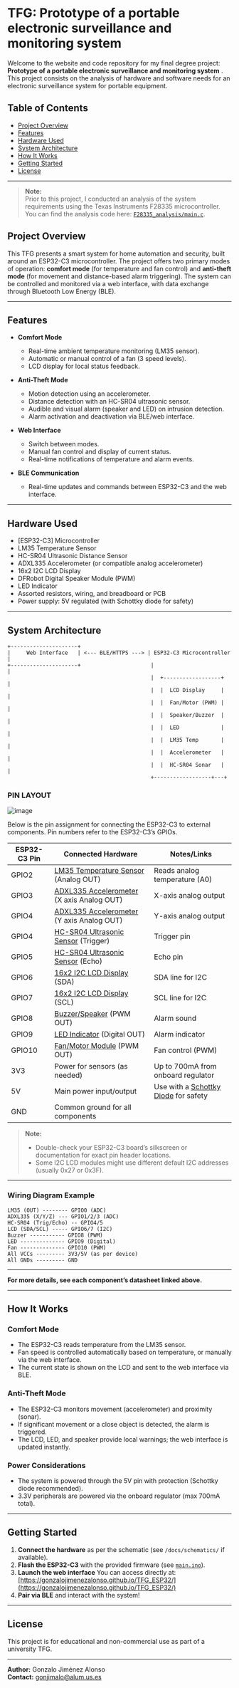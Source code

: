 # TFG: Prototype of a portable electronic surveillance and monitoring system

Welcome to the website and code repository for my final degree project: **Prototype of a portable electronic surveillance and monitoring system** . This project consists on the analysis of hardware and software needs for an electronic surveillance system for portable equipment.

## Table of Contents

- [Project Overview](#project-overview)
- [Features](#features)
- [Hardware Used](#hardware-used)
- [System Architecture](#system-architecture)
- [How It Works](#how-it-works)
- [Getting Started](#getting-started)
- [License](#license)

---
> **Note:**  
> Prior to this project, I conducted an analysis of the system requirements using the Texas Instruments F28335 microcontroller.  
> You can find the analysis code here: [`F28335_analysis/main.c`](https://github.com/GonzaloJimenezAlonso/TFG_ESP32/blob/main/main.c).

## Project Overview

This TFG presents a smart system for home automation and security, built around an ESP32-C3 microcontroller. The project offers two primary modes of operation: **comfort mode** (for temperature and fan control) and **anti-theft mode** (for movement and distance-based alarm triggering). The system can be controlled and monitored via a web interface, with data exchange through Bluetooth Low Energy (BLE).

---

## Features

- **Comfort Mode**
  - Real-time ambient temperature monitoring (LM35 sensor).
  - Automatic or manual control of a fan (3 speed levels).
  - LCD display for local status feedback.

- **Anti-Theft Mode**
  - Motion detection using an accelerometer.
  - Distance detection with an HC-SR04 ultrasonic sensor.
  - Audible and visual alarm (speaker and LED) on intrusion detection.
  - Alarm activation and deactivation via BLE/web interface.

- **Web Interface**
  - Switch between modes.
  - Manual fan control and display of current status.
  - Real-time notifications of temperature and alarm events.

- **BLE Communication**
  - Real-time updates and commands between ESP32-C3 and the web interface.

---

## Hardware Used

- [ESP32-C3] Microcontroller
- LM35 Temperature Sensor
- HC-SR04 Ultrasonic Distance Sensor
- ADXL335 Accelerometer (or compatible analog accelerometer)
- 16x2 I2C LCD Display
- DFRobot Digital Speaker Module (PWM)
- LED Indicator
- Assorted resistors, wiring, and breadboard or PCB
- Power supply: 5V regulated (with Schottky diode for safety)

---

## System Architecture

```
+---------------------+
|     Web Interface   | <--- BLE/HTTPS ---> | ESP32-C3 Microcontroller |
+---------------------+                      |                         |
                                             |  +------------------+   |
                                             |  |  LCD Display     |   |
                                             |  |  Fan/Motor (PWM) |   |
                                             |  |  Speaker/Buzzer  |   |
                                             |  |  LED             |   |
                                             |  |  LM35 Temp       |   |
                                             |  |  Accelerometer   |   |
                                             |  |  HC-SR04 Sonar   |   |
                                             +------------------+---+
```
### PIN LAYOUT
![image](https://github.com/user-attachments/assets/a4d01df6-7396-41a5-aa3c-14b76e6b2393)

Below is the pin assignment for connecting the ESP32-C3 to external components. Pin numbers refer to the ESP32-C3’s GPIOs.

| ESP32-C3 Pin | Connected Hardware                                                                       | Notes/Links                                                                                          |
|--------------|-----------------------------------------------------------------------------------------|------------------------------------------------------------------------------------------------------|
| GPIO2        | [LM35 Temperature Sensor](https://wiki.dfrobot.com/DFRobot_LM35_Linear_Temperature_Sensor__SKU_DFR0023_) (Analog OUT)                 | Reads analog temperature (A0)                                                                        |
| GPIO3        | [ADXL335 Accelerometer](https://wiki.dfrobot.com/Triple_Axis_Accelerometer_MMA7361_SKU_DFR0143) (X axis Analog OUT) | X-axis analog output                                                                                |
| GPIO4        | [ADXL335 Accelerometer](https://wiki.dfrobot.com/Triple_Axis_Accelerometer_MMA7361_SKU_DFR0143) (Y axis Analog OUT) | Y-axis analog output                                                                                |                                                                             |
| GPIO4        | [HC-SR04 Ultrasonic Sensor](https://cdn.sparkfun.com/datasheets/Sensors/Proximity/HCSR04.pdf) (Trigger)   | Trigger pin                                                                                         |
| GPIO5        | [HC-SR04 Ultrasonic Sensor](https://cdn.sparkfun.com/datasheets/Sensors/Proximity/HCSR04.pdf) (Echo)      | Echo pin                                                                                            |
| GPIO6        | [16x2 I2C LCD Display](https://learn.adafruit.com/i2c-spi-lcd-backpack/overview) (SDA)                | SDA line for I2C                                                                                   |
| GPIO7        | [16x2 I2C LCD Display](https://learn.adafruit.com/i2c-spi-lcd-backpack/overview) (SCL)                | SCL line for I2C                                                                                   |
| GPIO8        | [Buzzer/Speaker](https://www.electronicwings.com/nodemcu/buzzer-interfacing-with-nodemcu) (PWM OUT)    | Alarm sound                                                                                         |
| GPIO9        | [LED Indicator](https://www.sparkfun.com/products/9590) (Digital OUT)                                   | Alarm indicator                                                                                     |
| GPIO10       | [Fan/Motor Module](https://components101.com/motors/5v-dc-fan) (PWM OUT)                                | Fan control (PWM)                                                                                   |
| 3V3          | Power for sensors (as needed)                                                                            | Up to 700mA from onboard regulator                                                                  |
| 5V           | Main power input/output                                                                                  | Use with a [Schottky Diode](https://www.vishay.com/docs/88540/ss14.pdf) for safety                  |
| GND          | Common ground for all components                                                                        |                                                                                                     |

> **Note:**  
> - Double-check your ESP32-C3 board’s silkscreen or documentation for exact pin header locations.
> - Some I2C LCD modules might use different default I2C addresses (usually 0x27 or 0x3F).

---

### **Wiring Diagram Example**

```
LM35 (OUT) -------- GPIO0 (ADC)
ADXL335 (X/Y/Z) --- GPIO1/2/3 (ADC)
HC-SR04 (Trig/Echo) -- GPIO4/5
LCD (SDA/SCL) ----- GPIO6/7 (I2C)
Buzzer ----------- GPIO8 (PWM)
LED -------------- GPIO9 (Digital)
Fan -------------- GPIO10 (PWM)
All VCCs --------- 3V3/5V (as per device)
All GNDs --------- GND
```

---

**For more details, see each component’s datasheet linked above.**

---

## How It Works

### Comfort Mode
- The ESP32-C3 reads temperature from the LM35 sensor.
- Fan speed is controlled automatically based on temperature, or manually via the web interface.
- The current state is shown on the LCD and sent to the web interface via BLE.

### Anti-Theft Mode
- The ESP32-C3 monitors movement (accelerometer) and proximity (sonar).
- If significant movement or a close object is detected, the alarm is triggered.
- The LCD, LED, and speaker provide local warnings; the web interface is updated instantly.

### Power Considerations
- The system is powered through the 5V pin with protection (Schottky diode recommended).
- 3.3V peripherals are powered via the onboard regulator (max 700mA total).

---

## Getting Started

1. **Connect the hardware** as per the schematic (see `/docs/schematics/` if available).
2. **Flash the ESP32-C3** with the provided firmware (see [`main.ino`](https://github.com/GonzaloJimenezAlonso/TFG_ESP32/blob/main/main.ino)).
3. **Launch the web interface**  You can access directly at: [https://gonzalojimenezalonso.github.io/TFG_ESP32/](https://gonzalojimenezalonso.github.io/TFG_ESP32/)
4. **Pair via BLE** and interact with the system!

---

## License

This project is for educational and non-commercial use as part of a university TFG.

---

**Author:** Gonzalo Jiménez Alonso  
**Contact:** [gonjimalo@alum.us.es](mailto:gonjimalo@alum.us.es)
